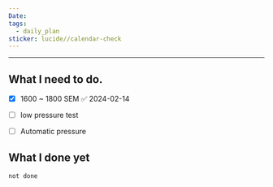 ```yaml
---
Date: 
tags:
  - daily_plan
sticker: lucide//calendar-check
---
```

---
## What I need to do.

- [x] 1600 ~ 1800 SEM ✅ 2024-02-14
- [ ] low pressure test
- [ ] Automatic pressure



## What I done yet
```tasks
not done
```
